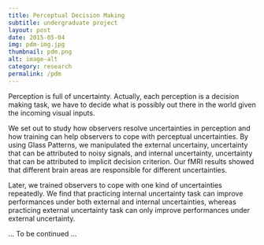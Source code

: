 ```yaml
---
title: Perceptual Decision Making
subtitle: undergraduate project
layout: post
date: 2015-05-04
img: pdm-img.jpg
thumbnail: pdm.png
alt: image-alt
category: research
permalink: /pdm
---
```

Perception is full of uncertainty. Actually, each perception is a decision making task, we have to decide what is possibly out there in the world given the incoming visual inputs.

We set out to study how observers resolve uncertainties in perception and how training can help observers to cope with perceptual uncertainties. By using Glass Patterns, we manipulated the external uncertainy, uncertainty that can be attributed to noisy signals, and internal uncertainty, uncertainty that can be attributed to implicit decision criterion. Our fMRI results showed that different brain areas are responsible for different uncertainties.

Later, we trained observers to cope with one kind of uncertainties repeatedly. We find that practicing internal uncertainty task can improve performances under both external and internal uncertainties, whereas practicing external uncertainty task can only improve performances under external uncertainty.

... To be continued ...